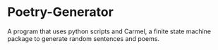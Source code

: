 Poetry-Generator
================

A program that uses python scripts and Carmel, a finite state machine package to generate random sentences and poems.

